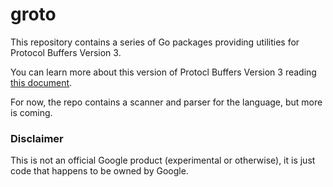 # groto

This repository contains a series of Go packages providing utilities
for Protocol Buffers Version 3.

You can learn more about this version of Protocl Buffers Version 3
reading [this document](https://developers.google.com/protocol-buffers/docs/proto3).

For now, the repo contains a scanner and parser for the language,
but more is coming.

### Disclaimer

This is not an official Google product (experimental or otherwise), it is just
code that happens to be owned by Google.
